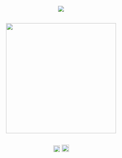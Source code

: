 <div align="center">
  
![](https://komarev.com/ghpvc/?username=gentlehandsplease&style=flat-square&label=profile_views&color=010101)
  
<br><img src="https://64.media.tumblr.com/e5ad29177fa011cfcd7b6006c4df7e33/bd61ec885a601a03-40/s1280x1920/3a3b4b30f699c19790170d4c973cca366a178a6f.pnj" width="300px">

<br><a href="https://rentry.co/gentlehandspls"><img src="https://64.media.tumblr.com/b7628e626b4c4360d3ffe9d2abbf0aaa/0c2793438ffc00c9-b4/s250x400/272f8ce582c3524807c5a5be6132b5a5d6672cbf.pnj" height="18"/><img src="https://64.media.tumblr.com/c5f2f5383d5f2a02258ec6b200d8014f/3f7e61f119584860-38/s100x200/8d6afe915a52cd6cca73c7d72a7e38be7f501682.pnj" height="5"><img src="https://64.media.tumblr.com/6b8fa9b20fad57ca227b1cb0021c6885/6065c44f502ffaec-1e/s250x400/e39f742d8aee96d116945e31520f908da0c80578.pnj" height="20"/>
